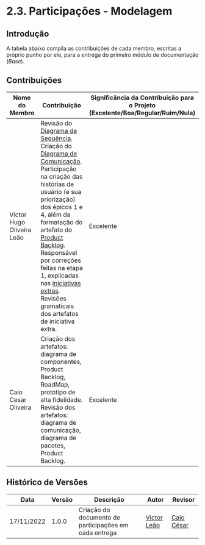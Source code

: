 # 2.3. Participações - Modelagem

## Introdução 

A tabela abaixo compila as contribuições de cada membro, escritas a próprio punho por ele, para a entrega do primeiro módulo de documentação (*Base*).

## Contribuições

|Nome do Membro | Contribuição | Significância da Contribuição para o Projeto (Excelente/Boa/Regular/Ruim/Nula) |
| -- | -- | -- |
| Victor Hugo Oliveira Leão  | Revisão do [Diagrama de Sequência](https://unbarqdsw2022-2.github.io/2022.2_G5_SoftSteakHouse/#/modelagem/diagramas_dinamicos/diagrama-sequencia).<br>Criação do [Diagrama de Comunicação](https://unbarqdsw2022-2.github.io/2022.2_G5_SoftSteakHouse/#/modelagem/diagramas_dinamicos/comunicacao).<br>Participação na criação das histórias de usuário (e sua priorização) dos épicos 1 e 4, além da formatação do artefato do [Product Backlog](https://unbarqdsw2022-2.github.io/2022.2_G5_SoftSteakHouse/#/modelagem/agil/backlog).<br>Responsável por correções feitas na etapa 1, explicadas nas [iniciativas extras](https://unbarqdsw2022-2.github.io/2022.2_G5_SoftSteakHouse/#/modelagem/iniciativas_extras).<br>Revisões gramaticais dos artefatos de iniciativa extra. | Excelente |
| Caio Cesar Oliveira                | Criação dos artefatos: diagrama de componentes, Product Backlog, RoadMap, protótipo de alta fidelidade. <br>Revisão dos artefatos: diagrama de comunicação, diagrama de pacotes, Product Backlog. | Excelente                                                                      |

## Histórico de Versões

|    Data    | Versão |            Descrição           |       Autor     |    Revisor    |
|  --------  |  ----  |            ----------          | --------------- |    -------    |
| 17/11/2022 |  1.0.0 |  Criação do documento de participações em cada entrega    |   [Victor Leão](https://github.com/victorleaoo)    |       [Caio César](https://github.com/oCaioOliveira)       |
